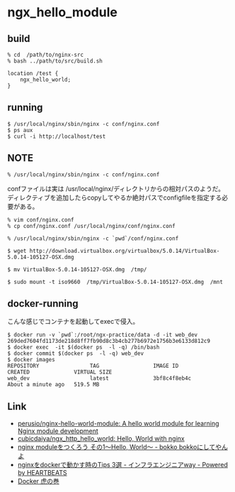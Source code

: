 ngx_hello_module
================

build
-----

```
% cd  /path/to/nginx-src
% bash ../path/to/src/build.sh
```

```
location /test {
    ngx_hello_world;
}
```

running
-------

```
$ /usr/local/nginx/sbin/nginx -c conf/nginx.conf
$ ps aux
$ curl -i http://localhost/test
```


NOTE
----

```
% /usr/local/nginx/sbin/nginx -c conf/nginx.conf
```

confファイルは実は /usr/local/nginx/ディレクトリからの相対パスのようだ。  
ディレクティブを追加したらcopyしてやるか絶対パスでconfigfileを指定する必要がある。
```
% vim conf/nginx.conf
% cp conf/nginx.conf /usr/local/nginx/conf/nginx.conf
```

```
% /usr/local/nginx/sbin/nginx -c `pwd`/conf/nginx.conf
```

```
$ wget http://download.virtualbox.org/virtualbox/5.0.14/VirtualBox-5.0.14-105127-OSX.dmg

$ mv VirtualBox-5.0.14-105127-OSX.dmg  /tmp/

$ sudo mount -t iso9660  /tmp/VirtualBox-5.0.14-105127-OSX.dmg  /mnt
```

docker-running
--------------

こんな感じでコンテナを起動してexecで侵入。

```
$ docker run -v `pwd`:/root/ngx-practice/data -d -it web_dev
269ded7604fd1173de218d8ff7fb90d8c3b4cb277b6972e1756b3e6133d812c9
$ docker exec  -it $(docker ps  -l -q) /bin/bash
$ docker commit $(docker ps  -l -q) web_dev
$ docker images
REPOSITORY                TAG                 IMAGE ID            CREATED              VIRTUAL SIZE
web_dev                   latest              3bf8c4f8eb4c        About a minute ago   519.5 MB
```


Link
-----

- [perusio/nginx-hello-world-module: A hello world module for learning Nginx module development](https://github.com/perusio/nginx-hello-world-module "perusio/nginx-hello-world-module: A hello world module for learning Nginx module development")
- [cubicdaiya/ngx_http_hello_world: Hello, World with nginx](https://github.com/cubicdaiya/ngx_http_hello_world "cubicdaiya/ngx_http_hello_world: Hello, World with nginx")
- [nginx moduleをつくろう その1〜Hello, World〜 - bokko bokkoにしてやんよ](http://cubicdaiya.github.io/blog/ja/blog/2013/01/08/nginx1/ "nginx moduleをつくろう その1〜Hello, World〜 - bokko bokkoにしてやんよ")
- [nginxをdockerで動かす時のTips 3選 - インフラエンジニアway - Powered by HEARTBEATS](http://heartbeats.jp/hbblog/2014/07/3-tips-for-nginx-on-docker.html "nginxをdockerで動かす時のTips 3選 - インフラエンジニアway - Powered by HEARTBEATS")
- [Docker 虎の巻](https://gist.github.com/tcnksm/7700047 "Docker 虎の巻")
